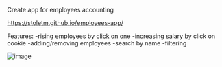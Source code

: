 Create app for employees accounting

https://stoletm.github.io/employees-app/



Features:
  -rising employees by click on one
  -increasing salary by click on cookie
  -adding/removing employees
  -search by name
  -filtering
  
  
  ![image](https://user-images.githubusercontent.com/110997274/209541081-2c9c5fc0-7936-4703-8535-e8bfece350a2.png)
